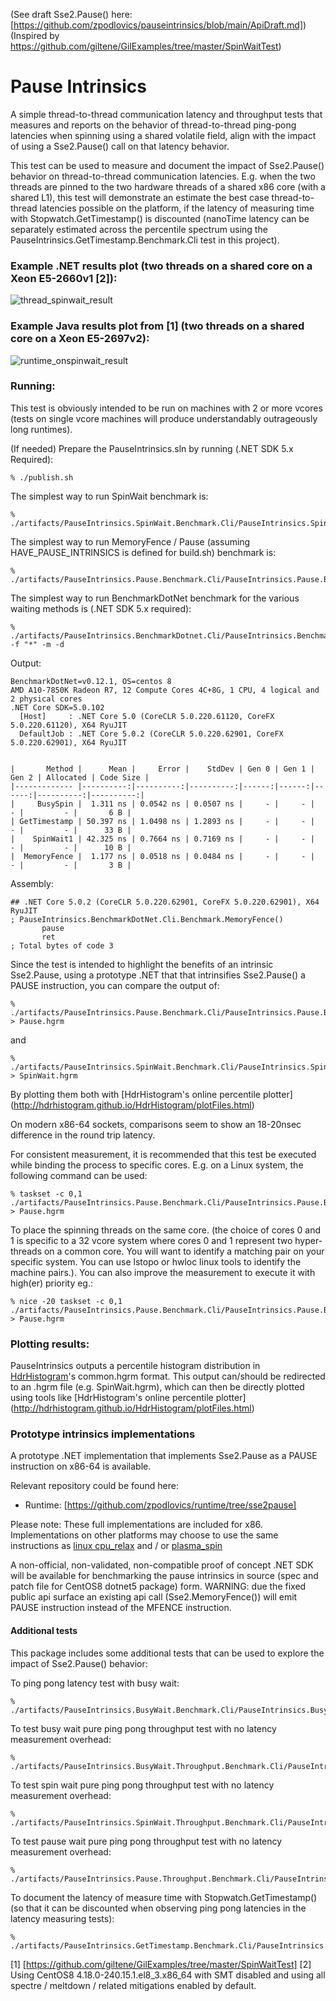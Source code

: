 (See draft Sse2.Pause() here: [https://github.com/zpodlovics/pauseintrinsics/blob/main/ApiDraft.md])
(Inspired by https://github.com/giltene/GilExamples/tree/master/SpinWaitTest)

# Pause Intrinsics

A simple thread-to-thread communication latency and throughput tests that measures 
and reports on the behavior of thread-to-thread ping-pong latencies when spinning 
using a shared volatile field, align with the impact of using a Sse2.Pause() call 
on that latency behavior.

This test can be used to measure and document the impact of Sse2.Pause() behavior
on thread-to-thread communication latencies. E.g. when the two threads are pinned 
to the two hardware threads of a shared x86 core (with a shared L1), this test will
demonstrate an estimate the best case thread-to-thread latencies possible on the
platform, if the latency of measuring time with Stopwatch.GetTimestamp() is discounted
(nanoTime latency can be separately estimated across the percentile spectrum using
the PauseIntrinsics.GetTimestamp.Benchmark.Cli test in this project).

### Example .NET results plot (two threads on a shared core on a Xeon E5-2660v1 [2]):
![thread_spinwait_result] 

### Example Java results plot from [1] (two threads on a shared core on a Xeon E5-2697v2): 
![runtime_onspinwait_result] 

### Running:

This test is obviously intended to be run on machines with 2 or more vcores (tests on single 
vcore machines will produce understandably outrageously long runtimes).
 
(If needed) Prepare the PauseIntrinsics.sln by running (.NET SDK 5.x Required):
 
    % ./publish.sh

The simplest way to run SpinWait benchmark is:

    % ./artifacts/PauseIntrinsics.SpinWait.Benchmark.Cli/PauseIntrinsics.SpinWait.Benchmark.Cli

The simplest way to run MemoryFence / Pause (assuming HAVE_PAUSE_INTRINSICS is defined for build.sh) 
benchmark is:

    % ./artifacts/PauseIntrinsics.Pause.Benchmark.Cli/PauseIntrinsics.Pause.Benchmark.Cli

The simplest way to run BenchmarkDotNet benchmark for the various waiting methods is (.NET SDK 5.x required):

    % ./artifacts/PauseIntrinsics.BenchmarkDotnet.Cli/PauseIntrinsics.BenchmarkDotnet.Cli -f "*" -m -d

Output:    

```
BenchmarkDotNet=v0.12.1, OS=centos 8
AMD A10-7850K Radeon R7, 12 Compute Cores 4C+8G, 1 CPU, 4 logical and 2 physical cores
.NET Core SDK=5.0.102
  [Host]     : .NET Core 5.0 (CoreCLR 5.0.220.61120, CoreFX 5.0.220.61120), X64 RyuJIT
  DefaultJob : .NET Core 5.0.2 (CoreCLR 5.0.220.62901, CoreFX 5.0.220.62901), X64 RyuJIT


|       Method |      Mean |     Error |    StdDev | Gen 0 | Gen 1 | Gen 2 | Allocated | Code Size |
|------------- |----------:|----------:|----------:|------:|------:|------:|----------:|----------:|
|     BusySpin |  1.311 ns | 0.0542 ns | 0.0507 ns |     - |     - |     - |         - |       6 B |
| GetTimestamp | 50.397 ns | 1.0498 ns | 1.2893 ns |     - |     - |     - |         - |      33 B |
|    SpinWait1 | 42.325 ns | 0.7664 ns | 0.7169 ns |     - |     - |     - |         - |      10 B |
|  MemoryFence |  1.177 ns | 0.0518 ns | 0.0484 ns |     - |     - |     - |         - |       3 B |
```

Assembly:

```
## .NET Core 5.0.2 (CoreCLR 5.0.220.62901, CoreFX 5.0.220.62901), X64 RyuJIT
; PauseIntrinsics.BenchmarkDotNet.Cli.Benchmark.MemoryFence()
       pause
       ret
; Total bytes of code 3
```

Since the test is intended to highlight the benefits of an intrinsic Sse2.Pause, using a prototype 
.NET that that intrinsifies Sse2.Pause() a PAUSE instruction, you can compare the output of:

    % ./artifacts/PauseIntrinsics.Pause.Benchmark.Cli/PauseIntrinsics.Pause.Benchmark.Cli > Pause.hgrm

and 
    
    % ./artifacts/PauseIntrinsics.SpinWait.Benchmark.Cli/PauseIntrinsics.SpinWait.Benchmark.Cli > SpinWait.hgrm

By plotting them both with [HdrHistogram's online percentile plotter] 
(http://hdrhistogram.github.io/HdrHistogram/plotFiles.html)

On modern x86-64 sockets, comparisons seem to show an 18-20nsec difference in the round trip 
latency. 

For consistent measurement, it is recommended that this test be executed while binding the 
process to specific cores.  E.g. on a Linux system, the following command can be used:

    % taskset -c 0,1 ./artifacts/PauseIntrinsics.Pause.Benchmark.Cli/PauseIntrinsics.Pause.Benchmark.Cli > Pause.hgrm
    
To place the spinning threads on the same core. (the choice of cores 0 and 1 is specific to a 32 
vcore system where cores 0 and 1 represent two hyper-threads on a common core. You will want to 
identify a matching pair on your specific system. You can use lstopo or hwloc linux tools to 
identify the machine pairs.). You can also improve the measurement to execute it with high(er) 
priority eg.:

    % nice -20 taskset -c 0,1 ./artifacts/PauseIntrinsics.Pause.Benchmark.Cli/PauseIntrinsics.Pause.Benchmark.Cli > Pause.hgrm
 
### Plotting results:
 
PauseIntrinsics outputs a percentile histogram distribution in [HdrHistogram](http://hdrhistogram.org)'s 
common.hgrm format. This output can/should be redirected to an .hgrm file (e.g. SpinWait.hgrm), which 
can then be directly plotted using tools like [HdrHistogram's online percentile plotter] 
(http://hdrhistogram.github.io/HdrHistogram/plotFiles.html)
 
### Prototype intrinsics implementations

A prototype .NET implementation that implements Sse2.Pause as a PAUSE instruction on x86-64 is available. 

Relevant repository could be found here: 
- Runtime: [https://github.com/zpodlovics/runtime/tree/sse2pause]  

Please note: These full implementations are included for x86. Implementations on other platforms may choose to 
use the same instructions as [linux cpu_relax](https://git.kernel.org/pub/scm/linux/kernel/git/stable/linux.git/tree/arch/x86/um/asm/processor.h?h=v5.10.23#n30) and / or [plasma_spin](https://github.com/gstrauss/plasma/blob/master/plasma_spin.h)

A non-official, non-validated, non-compatible proof of concept .NET SDK will be available for benchmarking 
the pause intrinsics in source (spec and patch file for CentOS8 dotnet5 package) form. WARNING: due the 
fixed public api surface an existing api call (Sse2.MemoryFence()) will emit PAUSE instruction instead of 
the MFENCE instruction.

#### Additional tests

This package includes some additional tests that can be used to explore the impact of Sse2.Pause()
behavior:

To ping pong latency test with busy wait:

    % ./artifacts/PauseIntrinsics.BusyWait.Benchmark.Cli/PauseIntrinsics.BusyWait.Benchmark.Cli

To test busy wait pure ping pong throughput test with no latency measurement overhead:

    % ./artifacts/PauseIntrinsics.BusyWait.Throughput.Benchmark.Cli/PauseIntrinsics.BusyWait.Throughput.Benchmark.Cli

To test spin wait pure ping pong throughput test with no latency measurement overhead:

    % ./artifacts/PauseIntrinsics.SpinWait.Throughput.Benchmark.Cli/PauseIntrinsics.SpinWait.Throughput.Benchmark.Cli

To test pause wait pure ping pong throughput test with no latency measurement overhead:

    % ./artifacts/PauseIntrinsics.Pause.Throughput.Benchmark.Cli/PauseIntrinsics.Pause.Throughput.Benchmark.Cli

To document the latency of measure time with Stopwatch.GetTimestamp() (so that it can be discounted 
when  observing ping pong latencies in the latency measuring tests):

    % ./artifacts/PauseIntrinsics.GetTimestamp.Benchmark.Cli/PauseIntrinsics.GetTimestamp.Benchmark.Cli

[1] [https://github.com/giltene/GilExamples/tree/master/SpinWaitTest]
[2] Using CentOS8 4.18.0-240.15.1.el8_3.x86_64 with SMT disabled and using all spectre / meltdown / related mitigations enabled by default.

[thread_spinwait_result]:https://raw.github.com/zpodlovics/pauseintrinsics/main/measurements/SandyBridge_Latency.png "Example Thread.SpinWait(1) Results on E5-2660v1"

[runtime_onspinwait_result]:https://raw.github.com/giltene/GilExamples/master/SpinWaitTest/SpinLoopLatency_E5-2697v2_sharedCore.png "Example Runtime.onSpinWait() Results on E5-2697v2"